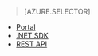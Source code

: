 > [AZURE.SELECTOR]
- [Portal](/en-us/documentation/articles/media-services-portal-check-job-progress/)
- [.NET SDK](/en-us/documentation/articles/media-services-check-job-progress/)
- [REST API](/en-us/documentation/articles/media-services-rest-check-job-progress/)